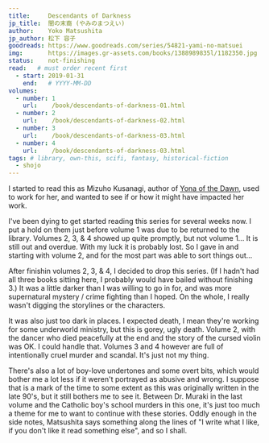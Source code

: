 ```yaml
---
title:     Descendants of Darkness
jp_title:  闇の末裔 (やみのまつえい)
author:    Yoko Matsushita
jp_author: 松下 容子
goodreads: https://www.goodreads.com/series/54821-yami-no-matsuei
img:       https://images.gr-assets.com/books/1388989835l/1182350.jpg
status:    not-finishing
read:   # must order recent first
  - start: 2019-01-31 
    end:   # YYYY-MM-DD
volumes:
  - number: 1
    url:    /book/descendants-of-darkness-01.html
  - number: 2
    url:    /book/descendants-of-darkness-02.html
  - number: 3
    url:    /book/descendants-of-darkness-03.html
  - number: 4
    url:    /book/descendants-of-darkness-03.html
tags: # library, own-this, scifi, fantasy, historical-fiction
  - shojo
---
```


I started to read this as Mizuho Kusanagi, author of [Yona of the Dawn](/manga/yona-of-the-dawn.html), used to work for her, and wanted to see if or how it might have impacted her work. 

I've been dying to get started reading this series for several weeks now. I put a hold on them just before volume 1 was due to be returned to the library. Volumes 2, 3, & 4 showed up quite promptly, but not volume 1... It is still out and overdue. With my luck it is probably lost. So I gave in and starting with volume 2, and for the most part was able to sort things out...

After finishin volumes 2, 3, & 4, I decided to drop this series. (If I hadn't had all three books sitting here, I probably would have bailed without finishing 3.) It was a little darker than I was willing to go in for, and was more supernatural mystery / crime fighting than I hoped. On the whole, I really wasn't digging the storylines or the characters. 

It was also just too dark in places. I expected death, I mean they're working for some underworld ministry, but this is gorey, ugly death. Volume 2, with the dancer who died peacefully at the end and the story of the cursed violin was OK. I could handle that. Volumes 3 and 4 however are full of intentionally cruel murder and scandal. It's just not my thing.

There's also a lot of boy-love undertones and some overt bits, which would bother me a lot less if it weren't portrayed as abusive and wrong. I suppose that is a mark of the time to some extent as this was originally written in the late 90's, but it still bothers me to see it. Between Dr. Muraki in the last volume and the Catholic boy's school murders in this one, it's just too much a theme for me to want to continue with these stories. Oddly enough in the side notes, Matsushita says something along the lines of "I write what I like, if you don't like it read something else", and so I shall. 
